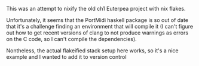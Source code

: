 This was an attempt to nixify the old ch1 Euterpea project
with nix flakes.

Unfortunately, it seems that the PortMidi haskell package
is so out of date that it's a challenge finding an environment
that will compile it (I can't figure out how to get recent
versions of clang to not produce warnings as errors on the
C code, so I can't compile the dependencies).

Nontheless, the actual flakeified stack setup here works,
so it's a nice example and I wanted to add it to version
control
